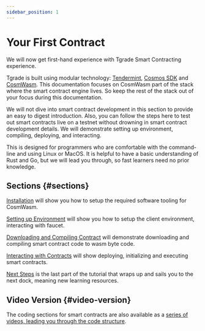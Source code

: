 ```yaml
---
sidebar_position: 1
---
```


# Your First Contract

We will now get first-hand experience with Tgrade Smart Contracting experience.

Tgrade is built using modular technology: [Tendermint](https://tendermint.com/), [Cosmos SDK](https://cosmos.network/) and [CosmWasm](https://cosmwasm.com/). 
This documentation focuses on CosmWasm part of the stack where the smart contract engine lives. So keep the rest of the stack out of your focus during this documentation.

We will not dive into smart contract development in this section to provide an easy to digest introduction. Also, you
can follow the steps here to test out smart contracts live on a testnet without drowning in smart contract development
details. We will demonstrate setting up environment, compiling, deploying, and interacting. 

This is designed for programmers who are comfortable with the command-line and using Linux or MacOS. It is helpful to
have a basic understanding of Rust and Go, but we will lead you through, so fast learners need no prior knowledge.

## Sections {#sections}

[Installation](02-installation.md) will show you how to setup the required software tooling for CosmWasm.

[Setting up Environment](03-setting-env.md) will show you how to setup the client environment, interacting with faucet.

[Downloading and Compiling Contract](04-compile-contract.md) will demonstrate downloading and compiling smart contract code
to wasm byte code.

[Interacting with Contracts](05-interact-with-contract.md) will show deploying, initializing and executing smart contracts.

[Next Steps](06-next-steps.md) is the last part of the tutorial that wraps up and sails you to the next dock, meaning new
learning resources.

## Video Version {#video-version}

The coding sections for smart contracts are also available as
a [series of videos, leading you through the code structure](https://vimeo.com/showcase/6671477).
